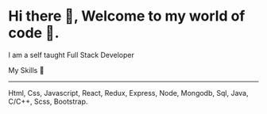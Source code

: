 # Hi there 👋, Welcome to my world of code 🤗.
I am a self taught Full Stack Developer

My Skills 🤹 <hr>
Html, Css, Javascript, React, Redux, Express, Node, Mongodb,
Sql, Java, C/C++, Scss, Bootstrap.

<!--
**binoipr/binoipr** is a ✨ _special_ ✨ repository because its `README.md` (this file) appears on your GitHub profile.

Here are some ideas to get you started:

- 🔭 I’m currently working on ...
- 🌱 I’m currently learning ...
- 👯 I’m looking to collaborate on ...
- 🤔 I’m looking for help with ...
- 💬 Ask me about ...
- 📫 How to reach me: ...
- 😄 Pronouns: ...
- ⚡ Fun fact: ...
-->
